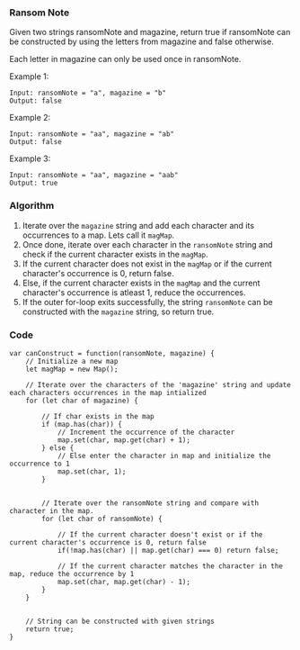 ### Ransom Note
Given two strings ransomNote and magazine, return true if ransomNote can be constructed by using the letters from magazine and false otherwise.

Each letter in magazine can only be used once in ransomNote.

 

Example 1:
```
Input: ransomNote = "a", magazine = "b"
Output: false
```
Example 2:
```
Input: ransomNote = "aa", magazine = "ab"
Output: false
```
Example 3:
```
Input: ransomNote = "aa", magazine = "aab"
Output: true
```


### Algorithm
1. Iterate over the `magazine` string and add each character and its occurrences to a map. Lets call it `magMap`.
2. Once done, iterate over each character in the `ransomNote` string and check if the current character exists in the `magMap`.
3. If the current character does not exist in the `magMap` or if the current character's occurrence is 0, return false.
4. Else, if the current character exists in the `magMap` and the current character's occurrence is atleast 1, reduce the occurrences.
5. If the outer for-loop exits successfully, the string `ransomNote` can be constructed with the `magazine` string, so return true.


### Code
```
var canConstruct = function(ransomNote, magazine) {
    // Initialize a new map
    let magMap = new Map();

    // Iterate over the characters of the 'magazine' string and update each characters occurrences in the map intialized
    for (let char of magazine) {

        // If char exists in the map
        if (map.has(char)) {
            // Increment the occurrence of the character
            map.set(char, map.get(char) + 1);
        } else {
            // Else enter the character in map and initialize the occurrence to 1
            map.set(char, 1);
        }


        // Iterate over the ransomNote string and compare with character in the map.
        for (let char of ransomNote) {

            // If the current character doesn't exist or if the current character's occurrence is 0, return false
            if(!map.has(char) || map.get(char) === 0) return false;

            // If the current character matches the character in the map, reduce the occurrence by 1
            map.set(char, map.get(char) - 1);
        }
    }
    

    // String can be constructed with given strings
    return true;
}
```